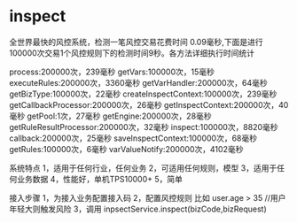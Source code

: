 # inspect

 全世界最快的风控系统，检测一笔风控交易花费时间 0.09毫秒,下面是进行100000次交易1个风控规则下的检测时间9秒。各方法详细执行时间统计
 
 process:200000次，239毫秒
 getVars:100000次，15毫秒
 executeRules:200000次，3360毫秒
 getVarHandler:200000次，64毫秒
 getBizType:100000次，22毫秒
 createInspectContext:100000次，239毫秒
 getCallbackProcessor:200000次，26毫秒
 getInspectContext:200000次，40毫秒
 getPool:1次，27毫秒
 getEngine:200000次，28毫秒
 getRuleResultProcessor:200000次，32毫秒
 inspect:100000次，8820毫秒
 callback:200000次，25毫秒
 saveInspectContext:100000次，68毫秒
 getRules:100000次，6毫秒
 varValueNotify:200000次，4102毫秒
 
 系统特点
1，适用于任何行业，任何业务
2，可适用任何规则，模型
3，适用于任何业务数据
4，性能好，单机TPS10000+
5，简单

接入步骤
1，为接入业务配置接入码
2，配置风控规则
比如  user.age >  35   //用户年轻大则触发风险
3，调用
inpsectService.inspect(bizCode,bizRequest)


 

